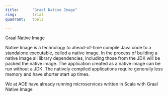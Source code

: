 ```yaml
---
title:      "Graal Native Image"
ring:       trial
quadrant:   tools

---
```

Graal Native Image

Native Image is a technology to ahead-of-time compile Java code to a standalone executable, called a native image. In the process 
of building a native image all library dependencies, including those from the JDK will be packed the native image.
The application created as a native image can be run without a JDK. The natively compiled applications require generally
less memory and have shorter start up times.

We at AOE have already running microservices written in Scala with Graal Native Image
